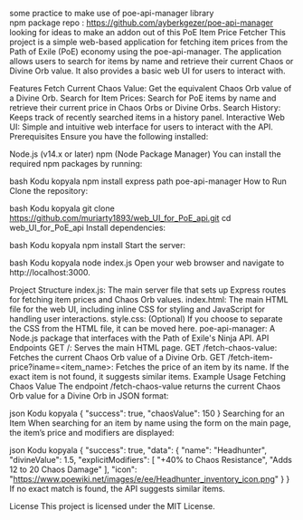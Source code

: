 some practice to make use of poe-api-manager library<br>
npm package repo : https://github.com/ayberkgezer/poe-api-manager<br>
looking for ideas to make an addon out of this
PoE Item Price Fetcher
This project is a simple web-based application for fetching item prices from the Path of Exile (PoE) economy using the poe-api-manager. The application allows users to search for items by name and retrieve their current Chaos or Divine Orb value. It also provides a basic web UI for users to interact with.

Features
Fetch Current Chaos Value: Get the equivalent Chaos Orb value of a Divine Orb.
Search for Item Prices: Search for PoE items by name and retrieve their current price in Chaos Orbs or Divine Orbs.
Search History: Keeps track of recently searched items in a history panel.
Interactive Web UI: Simple and intuitive web interface for users to interact with the API.
Prerequisites
Ensure you have the following installed:

Node.js (v14.x or later)
npm (Node Package Manager)
You can install the required npm packages by running:

bash
Kodu kopyala
npm install express path poe-api-manager
How to Run
Clone the repository:

bash
Kodu kopyala
git clone https://github.com/muriarty1893/web_UI_for_PoE_api.git
cd web_UI_for_PoE_api
Install dependencies:

bash
Kodu kopyala
npm install
Start the server:

bash
Kodu kopyala
node index.js
Open your web browser and navigate to http://localhost:3000.

Project Structure
index.js: The main server file that sets up Express routes for fetching item prices and Chaos Orb values.
index.html: The main HTML file for the web UI, including inline CSS for styling and JavaScript for handling user interactions.
style.css: (Optional) If you choose to separate the CSS from the HTML file, it can be moved here.
poe-api-manager: A Node.js package that interfaces with the Path of Exile's Ninja API.
API Endpoints
GET /: Serves the main HTML page.
GET /fetch-chaos-value: Fetches the current Chaos Orb value of a Divine Orb.
GET /fetch-item-price?iname=<item_name>: Fetches the price of an item by its name. If the exact item is not found, it suggests similar items.
Example Usage
Fetching Chaos Value
The endpoint /fetch-chaos-value returns the current Chaos Orb value for a Divine Orb in JSON format:

json
Kodu kopyala
{
  "success": true,
  "chaosValue": 150
}
Searching for an Item
When searching for an item by name using the form on the main page, the item’s price and modifiers are displayed:

json
Kodu kopyala
{
  "success": true,
  "data": {
    "name": "Headhunter",
    "divineValue": 1.5,
    "explicitModifiers": [
        "+40% to Chaos Resistance",
        "Adds 12 to 20 Chaos Damage"
    ],
    "icon": "https://www.poewiki.net/images/e/ee/Headhunter_inventory_icon.png"
  }
}
If no exact match is found, the API suggests similar items.

License
This project is licensed under the MIT License.
